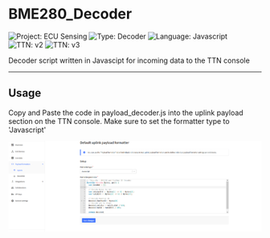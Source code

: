 # BME280_Decoder
![Project: ECU Sensing](https://img.shields.io/badge/Project-ECU%20Sensing-blueviolet)
![Type: Decoder](https://img.shields.io/badge/Type-Decoder-important)
![Language: Javascript](https://img.shields.io/badge/language-JavaScript-blue)
![TTN: v2](https://img.shields.io/badge/TTN-v2-success)
![TTN: v3](https://img.shields.io/badge/TTN-v3-success)

Decoder script written in Javascipt for incoming data to the TTN console

---

## Usage

Copy and Paste the code in payload_decoder.js into the uplink payload section on the TTN console. 
Make sure to set the formatter type to 'Javascript'

[decoder]: decoder_example.PNG "decoder"

![alt text][decoder]
